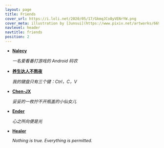 ```yaml
---
layout: page
title: Friends
cover_url: https://i.loli.net/2020/05/17/GkmqJCo8yVENrYW.png
cover_meta: illustration by [Junsui](https://www.pixiv.net/artworks/66979494)
navlevel: header
navtitle: friends
position: 2
---
```


- [**Nalecy**](https://www.nalecy.top)

  *一名爱看番打游戏的 Android 码农*

- [**养生达人不熬夜**](http://www.reo-lin.top)

  *我的键盘只有三个键：Ctrl，C，V*

- [**Chen-JX**](https://chen-jx.github.io)

  *妥妥的一枚拧不开瓶盖的小仙女儿*

- [**Ender**](https://ender-coder.github.io)

  *心之所向便是光*

- [**Healer**](https://komicareborn.github.io)

  *Nothing is true. Everything is permitted.*